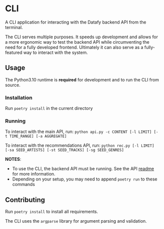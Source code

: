 # CLI

A CLI application for interacting with the Datafy backend API from the terminal.

The CLI serves multiple purposes. It speeds up development and allows for a more
ergonomic way to test the backend API while circumventing the need for a fully
developed frontend. Ultimately it can also serve as a fully-featured way to
interact with the system.

## Usage

The Python3.10 runtime is __required__ for development and to run the CLI from source.

### Installation

Run `poetry install` in the current directory

### Running

To interact with the main API, run:
`python api.py -c CONTENT [-l LIMIT] [-t TIME_RANGE] [-a AGGREGATE]`

To interact with the recommendations API, run:
`python rec.py [-l LIMIT] [-sa SEED_ARTISTS] [-st SEED_TRACKS] [-sg SEED_GENRES]`

__NOTES__:

- To use the CLI, the backend API must be running. See the API [readme](../backend/api/README.md) for more information.
- Depending on your setup, you may need to append `poetry run` to these commands

## Contributing

Run `poetry install` to install all requirements.

The CLI uses the `argparse` library for argument parsing and validation.
